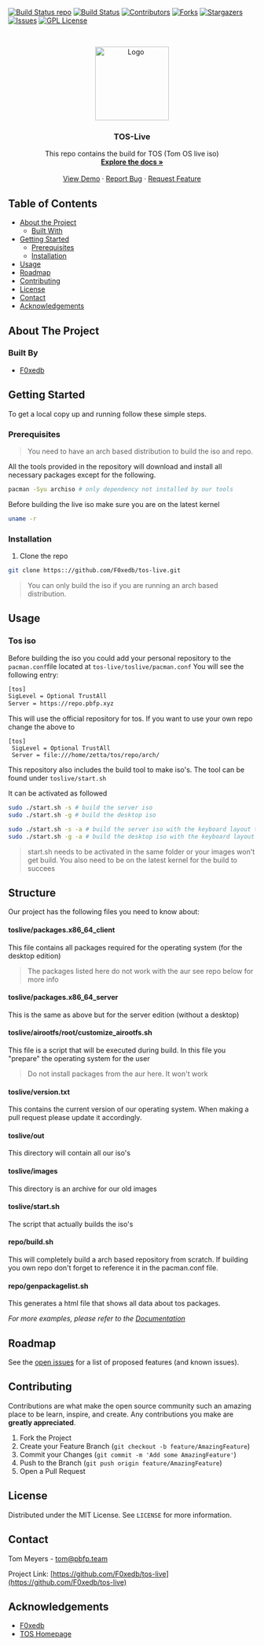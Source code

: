 [![Build Status repo](https://jenkins.pbfp.xyz/buildStatus/icon?job=tos-repo&style=flat-square&subject=repo+build)](https://jenkins.pbfp.xyz/job/tos-repo/)
[![Build Status](https://jenkins.pbfp.xyz/buildStatus/icon?job=tos-iso&style=flat-square&subject=iso+build)](https://jenkins.pbfp.xyz/job/tos-iso/)
[![Contributors][contributors-shield]][contributors-url]
[![Forks][forks-shield]][forks-url]
[![Stargazers][stars-shield]][stars-url]
[![Issues][issues-shield]][issues-url]
[![GPL License][license-shield]][license-url]



<!-- PROJECT LOGO -->
<br />
<p align="center">
  <a href="https://github.com/F0xedb/tos-live">
    <img src="https://tos.pbfp.xyz/images/logo.svg" alt="Logo" width="150" height="150">
  </a>

  <h3 align="center">TOS-Live</h3>

  <p align="center">
    This repo contains the build for TOS (Tom OS live iso)
    <br />
    <a href="https://github.com/F0Xedb/repo"><strong>Explore the docs »</strong></a>
    <br />
    <br />
    <a href="https://github.com/F0xedb/repo">View Demo</a>
    ·
    <a href="https://github.com/F0xedb/repo/issues">Report Bug</a>
    ·
    <a href="https://github.com/F0xedb/repo/issues">Request Feature</a>
  </p>
</p>


<!-- TABLE OF CONTENTS -->
## Table of Contents

* [About the Project](#about-the-project)
  * [Built With](#built-with)
* [Getting Started](#getting-started)
  * [Prerequisites](#prerequisites)
  * [Installation](#installation)
* [Usage](#usage)
* [Roadmap](#roadmap)
* [Contributing](#contributing)
* [License](#license)
* [Contact](#contact)
* [Acknowledgements](#acknowledgements)



<!-- ABOUT THE PROJECT -->
## About The Project

### Built By

* [F0xedb](https://www.pbfp.xyz)


<!-- GETTING STARTED -->
## Getting Started

To get a local copy up and running follow these simple steps.

### Prerequisites

> You need to have an arch based distribution to build the iso and repo.

All the tools provided in the repository will download and install all necessary packages except for the following.

```bash
pacman -Syu archiso # only dependency not installed by our tools
```

Before building the live iso make sure you are on the latest kernel 

```sh
uname -r
```



### Installation
 
1. Clone the repo
```sh
git clone https:://github.com/F0xedb/tos-live.git
```

> You can only build the iso if you are running an arch based distribution.


## Usage

### Tos iso

Before building the iso you could add your personal repository to the `pacman.conf`file located at `tos-live/toslive/pacman.conf`
You will see the following entry:

```bash
[tos]
SigLevel = Optional TrustAll
Server = https://repo.pbfp.xyz
```

This will use the official repository for tos. If you want to use your own repo change the above to

```
[tos]
 SigLevel = Optional TrustAll
 Server = file:///home/zetta/tos/repo/arch/
```

This repository also includes the build tool to make iso's. The tool can be found under `toslive/start.sh`

It can be activated as followed
```bash
sudo ./start.sh -s # build the server iso
sudo ./start.sh -g # build the desktop iso

sudo ./start.sh -s -a # build the server iso with the keyboard layout to azert
sudo ./start.sh -g -a # build the desktop iso with the keyboard layout to qwerty
```
> start.sh needs to be activated in the same folder or your images won't get build. You also need to be on the latest kernel for the build to succees


## Structure
Our project has the following files you need to know about:

#### toslive/packages.x86_64_client
This file contains all packages required for the operating system (for the desktop edition)
> The packages listed here do not work with the aur see repo below for more info


#### toslive/packages.x86_64_server
This is the same as above but for the server edition (without a desktop)


#### toslive/airootfs/root/customize_airootfs.sh
This file is a script that will be executed during build. In this file you "prepare" the operating system for the user
> Do not install packages from the aur here. It won't work

#### toslive/version.txt
This contains the current version of our operating system. When making a pull request please update it accordingly.

#### toslive/out
This directory will contain all our iso's

#### toslive/images
This directory is an archive for our old images

#### toslive/start.sh
The script that actually builds the iso's

#### repo/build.sh
This will completely build a arch based repository from scratch. If building you own repo don't forget to reference it in the pacman.conf file.

#### repo/genpackagelist.sh
This generates a html file that shows all data about tos packages.

_For more examples, please refer to the [Documentation](https://github.com/F0xedb/tos-live/wiki)_


<!-- ROADMAP -->
## Roadmap

See the [open issues](https://github.com/F0xedb/tos-live/issues) for a list of proposed features (and known issues).



<!-- CONTRIBUTING -->
## Contributing

Contributions are what make the open source community such an amazing place to be learn, inspire, and create. Any contributions you make are **greatly appreciated**.

1. Fork the Project
2. Create your Feature Branch (`git checkout -b feature/AmazingFeature`)
3. Commit your Changes (`git commit -m 'Add some AmazingFeature'`)
4. Push to the Branch (`git push origin feature/AmazingFeature`)
5. Open a Pull Request



<!-- LICENSE -->
## License

Distributed under the MIT License. See `LICENSE` for more information.



<!-- CONTACT -->
## Contact

Tom Meyers - tom@pbfp.team

Project Link: [https://github.com/F0xedb/tos-live](https://github.com/F0xedb/tos-live)



<!-- ACKNOWLEDGEMENTS -->
## Acknowledgements

* [F0xedb](https://www.pbfp.xyz)
* [TOS Homepage](https://tos.pbfp.xyz)





<!-- MARKDOWN LINKS & IMAGES -->
<!-- https://www.markdownguide.org/basic-syntax/#reference-style-links -->
[contributors-shield]: https://img.shields.io/github/contributors/F0xedb/tos-live.svg?style=flat-square
[contributors-url]: https://github.com/F0xedb/tos-live/graphs/contributors
[forks-shield]: https://img.shields.io/github/forks/F0xedb/tos-live.svg?style=flat-square
[forks-url]: https://github.com/oF0xedb/tos-live/network/members
[stars-shield]: https://img.shields.io/github/stars/F0xedb/tos-live.svg?style=flat-square
[stars-url]: https://github.com/F0xedb/tos-live/stargazers
[issues-shield]: https://img.shields.io/github/issues/F0xedb/tos-live.svg?style=flat-square
[issues-url]: https://github.com/F0xedb/tos-live/issues
[license-shield]: https://img.shields.io/github/license/F0xedb/tos-live.svg?style=flat-square
[license-url]: https://github.com/F0xedb/tos-live/blob/master/LICENSE.txt
[product-screenshot]: https://tos.pbfp.xyz/images/logo.svg

